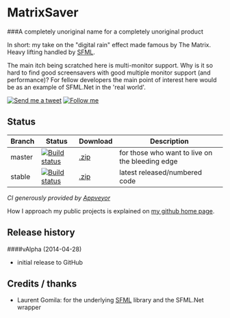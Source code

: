 # MatrixSaver
###A completely unoriginal name for a completely unoriginal product

In short: my take on the "digital rain" effect made famous by The Matrix. Heavy lifting handled by [SFML](http://www.sfml-dev.org). 

The main itch being scratched here is multi-monitor support. Why is it so hard to find good screensavers with good multiple monitor support (and performance)? For fellow developers the main point of interest here would be as an example of SFML.Net in the 'real world'.

[![Send me a tweet](http://nathanchere.github.io/twitter_tweet.png)](https://twitter.com/intent/tweet?screen_name=nathanchere "Send me a tweet") [![Follow me](http://nathanchere.github.io/twitter_follow.png)](https://twitter.com/intent/user?screen_name=nathanchere "Follow me")

## Status

Branch | Status | Download | Description
------|-----|------|--------
master | [![Build status](https://ci.appveyor.com/api/projects/status/93dn556v0jw4q6la/branch/master)](https://ci.appveyor.com/project/nathanchere/nfmod) | [.zip](https://github.com/nathanchere/nFMOD/archive/master.zip) | for those who want to live on the bleeding edge
stable | [![Build status](https://ci.appveyor.com/api/projects/status/93dn556v0jw4q6la/branch/stable)](https://ci.appveyor.com/project/nathanchere/nfmod) | [.zip](https://github.com/nathanchere/nFMOD/archive/stable.zip) | latest released/numbered code

*CI generously provided by [Appveyor](http://appveyor.com)*

How I approach my public projects is explained on [my github home page](http://nathanchere.github.io).

## Release history

####vAlpha (2014-04-28)

* initial release to GitHub

## Credits / thanks

* Laurent Gomila: for the underlying [SFML](http://www.sfml-dev.org/) library and the SFML.Net wrapper
